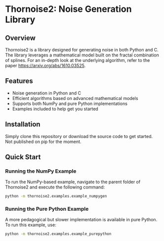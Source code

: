 # Thornoise2: Noise Generation Library

## Overview
Thornoise2 is a library designed for generating noise in both Python and C. The library leverages a mathematical model built on the fractal combination of splines. For an in-depth look at the underlying algorithm, refer to the paper https://arxiv.org/abs/1610.03525.

## Features
- Noise generation in Python and C
- Efficient algorithms based on advanced mathematical models
- Supports both NumPy and pure Python implementations
- Examples included to help get you started

## Installation
Simply clone this repository or download the source code to get started. Not published on pip for the moment.

## Quick Start

### Running the NumPy Example
To run the NumPy-based example, navigate to the parent folder of Thornoise2 and execute the following command:
```bash
python -m thornoise2.examples.example_numpygen
```

### Running the Pure Python Example
A more pedagogical but slower implementation is available in pure Python. To run this example, use:
```bash
python -m thornoise2.examples.example_purepython
```
